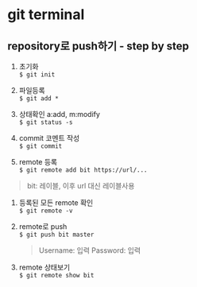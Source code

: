 # git terminal

## repository로 push하기 - step by step

1. 초기화<br />
`$ git init`

1. 파일등록<br />
`$ git add *`

1. 상태확인 a:add, m:modify<br />
`$ git status -s`

1. commit 코멘트 작성<br />
`$ git commit`

1. remote 등록<br />
`$ git remote add bit https://url/...`
> bit: 레이블, 이후 url 대신 레이블사용

1. 등록된 모든 remote 확인<br />
`$ git remote -v`

1. remote로 push<br />
`$ git push bit master`
	> Username: 입력
    Password: 입력

1. remote 상태보기<br />
`$ git remote show bit`
